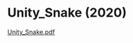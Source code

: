 # Unity_Snake (2020)

[Unity_Snake.pdf](https://github.com/usfree/Unity_Snake/files/12833266/Unity_Snake.pdf)
